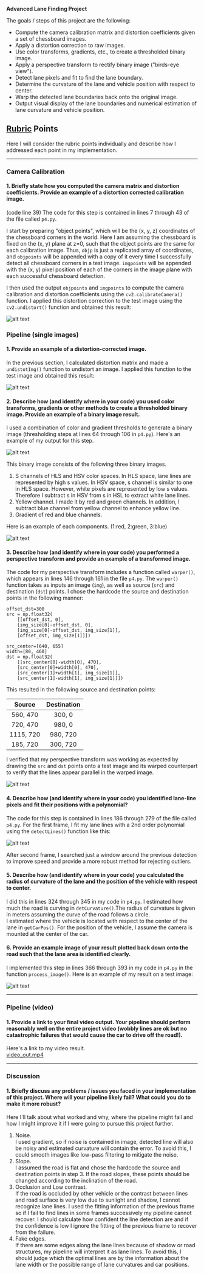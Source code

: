 

**Advanced Lane Finding Project**

The goals / steps of this project are the following:

* Compute the camera calibration matrix and distortion coefficients given a set of chessboard images.
* Apply a distortion correction to raw images.
* Use color transforms, gradients, etc., to create a thresholded binary image.
* Apply a perspective transform to rectify binary image ("birds-eye view").
* Detect lane pixels and fit to find the lane boundary.
* Determine the curvature of the lane and vehicle position with respect to center.
* Warp the detected lane boundaries back onto the original image.
* Output visual display of the lane boundaries and numerical estimation of lane curvature and vehicle position.

[//]: # (Image References)

[image1]: ./Undistort_chart.jpg "Undistorted"
[image2]: ./Undistort_image.jpg "Road Transformed"
[image3]: ./combined_binary.jpg "Binary Example"
[image4]: ./color_binary.jpg "Warp Example"
[image5]: ./binary_warped.jpg "Warp Example"
[image6]: ./color_fit_lines.jpg "Fit Visual"
[image7]: ./example_output.jpg "Output"
[video1]: ./video_out.mp4 "Video"

## [Rubric](https://review.udacity.com/#!/rubrics/571/view) Points
Here I will consider the rubric points individually and describe how I addressed each point in my implementation.  

---

### Camera Calibration

#### 1. Briefly state how you computed the camera matrix and distortion coefficients. Provide an example of a distortion corrected calibration image.
(code line 39)
The code for this step is contained in lines 7 through 43 of the file called `p4.py`.  

I start by preparing "object points", which will be the (x, y, z) coordinates of the chessboard corners in the world. Here I am assuming the chessboard is fixed on the (x, y) plane at z=0, such that the object points are the same for each calibration image.  Thus, `objp` is just a replicated array of coordinates, and `objpoints` will be appended with a copy of it every time I successfully detect all chessboard corners in a test image.  `imgpoints` will be appended with the (x, y) pixel position of each of the corners in the image plane with each successful chessboard detection.  

I then used the output `objpoints` and `imgpoints` to compute the camera calibration and distortion coefficients using the `cv2.calibrateCamera()` function.  I applied this distortion correction to the test image using the `cv2.undistort()` function and obtained this result:

![alt text][image1]

### Pipeline (single images)

#### 1. Provide an example of a distortion-corrected image.
In the previous section, I calculated distortion matrix and made a `undistotImg()` function to undistort an image.  I applied this function to the test image and obtained this result:

![alt text][image2]
#### 2. Describe how (and identify where in your code) you used color transforms, gradients or other methods to create a thresholded binary image.  Provide an example of a binary image result.
I used a combination of color and gradient thresholds to generate a binary image (thresholding steps at lines 64 through 106 in `p4.py`).  Here's an example of my output for this step.

![alt text][image3]

This binary image consists of the following three binary images.
1. S channels of HLS and HSV color spaces. In HLS space, lane lines are represented by high s values. In HSV space, s channel is similar to one in HLS space. However, white pixels are represented by low s values. Therefore I subtract s in HSV from s in HSL to extract white lane lines.
2. Yellow channel. I made it by red and green channels. In addition, I subtract blue channel from yellow channel to enhance yellow line.
3. Gradient of red and blue channels.  

Here is an example of each components. (1:red, 2:green, 3:blue)

![alt text][image4]


#### 3. Describe how (and identify where in your code) you performed a perspective transform and provide an example of a transformed image.

The code for my perspective transform includes a function called `warper()`, which appears in lines 146 through 161 in the file `p4.py`.  The `warper()` function takes as inputs an image (`img`), as well as source (`src`) and destination (`dst`) points.  I chose the hardcode the source and destination points in the following manner:

```
offset_dst=300
src = np.float32(
    [[offset_dst, 0],
    [img_size[0]-offset_dst, 0],
    [img_size[0]-offset_dst, img_size[1]],
    [offset_dst, img_size[1]]])

src_center=[640, 655]
width=[80, 460]
dst = np.float32(
    [[src_center[0]-width[0], 470],
    [src_center[0]+width[0], 470],
    [src_center[1]+width[1], img_size[1]],
    [src_center[1]-width[1], img_size[1]]])

```
This resulted in the following source and destination points:

| Source        | Destination   |
|:-------------:|:-------------:|
| 560, 470      | 300, 0        |
| 720, 470      | 980, 0        |
| 1115, 720     | 980, 720      |
| 185, 720      | 300, 720      |

I verified that my perspective transform was working as expected by drawing the `src` and `dst` points onto a test image and its warped counterpart to verify that the lines appear parallel in the warped image.

![alt text][image5]

#### 4. Describe how (and identify where in your code) you identified lane-line pixels and fit their positions with a polynomial?

The code for this step is contained in lines 186 through 279 of the file called `p4.py`.
For the first frame, I fit my lane lines with a 2nd order polynomial using the `detectLines()` function like this:

![alt text][image6]

After second frame, I searched just a window around the previous detection to improve speed and provide a more robust method for rejecting outliers.

#### 5. Describe how (and identify where in your code) you calculated the radius of curvature of the lane and the position of the vehicle with respect to center.

I did this in lines 324 through 345 in my code in `p4.py`.
I estimated how much the road is curving in `detCurvature()`.The radius of curvature is given in meters assuming the curve of the road follows a circle.  
I estimated where the vehicle is located with respect to the center of the lane in `getCarPos()`. For the position of the vehicle, I assume the camera is mounted at the center of the car.

#### 6. Provide an example image of your result plotted back down onto the road such that the lane area is identified clearly.

I implemented this step in lines 366 through 393 in my code in `p4.py` in the function `process_image()`.  Here is an example of my result on a test image:

![alt text][image7]

---

### Pipeline (video)

#### 1. Provide a link to your final video output.  Your pipeline should perform reasonably well on the entire project video (wobbly lines are ok but no catastrophic failures that would cause the car to drive off the road!).

Here's a link to my video result.   
 [video_out.mp4](./video_out.mp4)

---

### Discussion

#### 1. Briefly discuss any problems / issues you faced in your implementation of this project.  Where will your pipeline likely fail?  What could you do to make it more robust?

Here I'll talk about what worked and why, where the pipeline might fail and how I might improve it if I were going to pursue this project further.
1. Noise.  
I used gradient, so if noise is contained in image, detected line will also be noisy and estimated curvature will contain the error. To avoid this, I could smooth images like low-pass filtering to mitigate the noise.
2. Slope.  
I assumed the road is flat and chose the hardcode the source and destination points in step 3. If the road slopes, these points should be changed according to the inclination of the road.
3. Occlusion and Low contrast.  
If the road is occluded by other vehicle or the contrast between lines and road surface is very low due to sunlight and shadow, I cannot recognize lane lines. I used the fitting information of the previous frame so if I fail to find lines in some frames successively my pipeline cannot recover. I should calculate how confident the line detection are and if the confidence is low I ignore the fitting of the previous frame to recover from the failure.  
4. Fake edges.  
If there are some edges along the lane lines because of shadow or road structures, my pipeline will interpret it as lane lines. To avoid this, I should judge which the optimal lines are by the information about the lane width or the possible range of lane curvatures and car positions.
